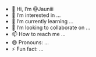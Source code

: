 - 👋 Hi, I’m @Jauniii
- 👀 I’m interested in ...
- 🌱 I’m currently learning ...
- 💞️ I’m looking to collaborate on ...
- 📫 How to reach me ...
- 😄 Pronouns: ...
- ⚡ Fun fact: ...

<!---
Jauniii/Jauniii is a ✨ special ✨ repository because its `README.md` (this file) appears on your GitHub profile.
You can click the Preview link to take a look at your changes.
--->
